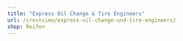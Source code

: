 ```yaml
---
title: "Express Oil Change & Tire Engineers"
url: /crestview/express-oil-change-und-tire-engineers/
shop: Reifen
---
```

